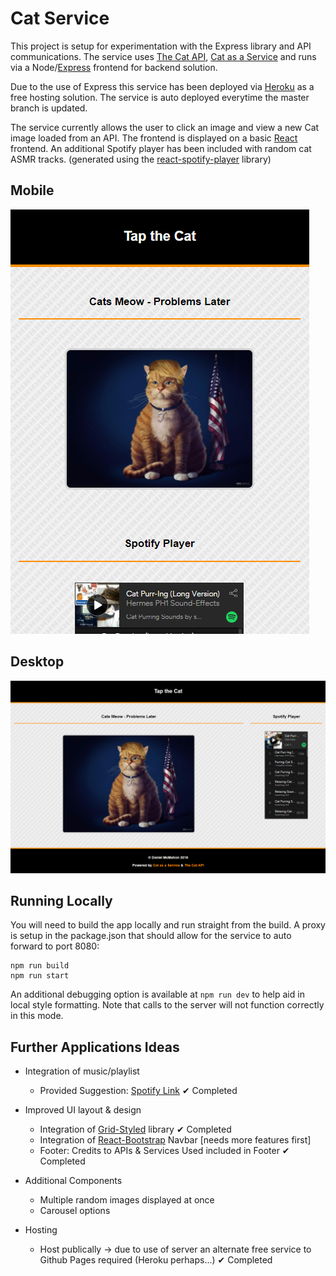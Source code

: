 # Cat Service

This project is setup for experimentation with the Express library and API communications.
The service uses [The Cat API](http://thecatapi.com/), [Cat as a Service](https://cataas.com/) and runs via a Node/[Express](https://expressjs.com/) frontend for backend solution.

Due to the use of Express this service has been deployed via [Heroku](https://www.heroku.com/) as a free hosting solution. The service is auto deployed everytime the master branch is updated.

The service currently allows the user to click an image and view a new Cat image loaded from an API. The frontend is displayed on a basic [React](https://reactjs.org/) frontend. An additional Spotify player has been included with random cat ASMR tracks. (generated using the [react-spotify-player](https://www.npmjs.com/package/react-spotify-player) library)

## Mobile

![Mobile Screenshot](/screenshots/mobile-screenshot.png)

## Desktop

![Desktop Screenshot](/screenshots/desktop-screenshot.png)

## Running Locally

You will need to build the app locally and run straight from the build. A proxy is setup in the package.json that should allow for the service to auto forward to port 8080:

```
npm run build
npm run start
```

An additional debugging option is available at `npm run dev` to help aid in local style formatting. Note that calls to the server will not function correctly in this mode.

## Further Applications Ideas

* Integration of music/playlist

  * Provided Suggestion: [Spotify Link](https://open.spotify.com/user/scott04069419/playlist/721IDYz5WqovHi4ozx1v36) ✔ Completed

* Improved UI layout & design

  * Integration of [Grid-Styled](https://github.com/jxnblk/grid-styled) library ✔ Completed
  * Integration of [React-Bootstrap](https://react-bootstrap.github.io/components/navbar/) Navbar [needs more features first]
  * Footer: Credits to APIs & Services Used included in Footer ✔ Completed

* Additional Components

  * Multiple random images displayed at once
  * Carousel options

* Hosting
  * Host publically -> due to use of server an alternate free service to Github Pages required (Heroku perhaps...) ✔ Completed
